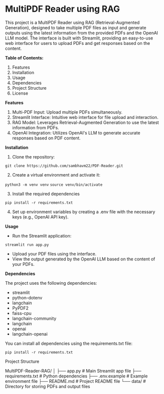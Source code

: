 # MultiPDF Reader using RAG

This project is a MultiPDF Reader using RAG (Retrieval-Augmented Generation), designed to take multiple PDF files as input and generate outputs using the latest information from the provided PDFs and the OpenAI LLM model. The interface is built with Streamlit, providing an easy-to-use web interface for users to upload PDFs and get responses based on the content.

**Table of Contents:** 
1. Features
2. Installation
3. Usage
4. Dependencies
5. Project Structure
6. License

**Features**
1. Multi-PDF Input: Upload multiple PDFs simultaneously.
2. Streamlit Interface: Intuitive web interface for file upload and interaction.
3. RAG Model: Leverages Retrieval-Augmented Generation to use the latest information from PDFs.
4. OpenAI Integration: Utilizes OpenAI's LLM to generate accurate responses based on PDF content.

**Installation**

1. Clone the repository:

```git clone https://github.com/sambhavm22/PDF-Reader.git```


2. Create a virtual environment and activate it:


```python3 -m venv venv```
```source venv/bin/activate```

3. Install the required dependencies

```pip install -r requirements.txt```

4. Set up environment variables by creating a .env file with the necessary keys (e.g., OpenAI API key).

**Usage**

- Run the Streamlit application:

```streamlit run app.py```
- Upload your PDF files using the interface.
- View the output generated by the OpenAI LLM based on the content of your PDFs.

**Dependencies**

The project uses the following dependencies:

- streamlit
- python-dotenv
- langchain
- PyPDF2
- faiss-cpu
- langchain-community
- langchain
- openai
- langchain-openai

You can install all dependencies using the requirements.txt file:

```pip install -r requirements.txt```

Project Structure

MultiPDF-Reader-RAG/
│
├── app.py              # Main Streamlit app file
├── requirements.txt    # Python dependencies
├── .env.example        # Example environment file
├── README.md           # Project README file
└── data/               # Directory for storing PDFs and output files


